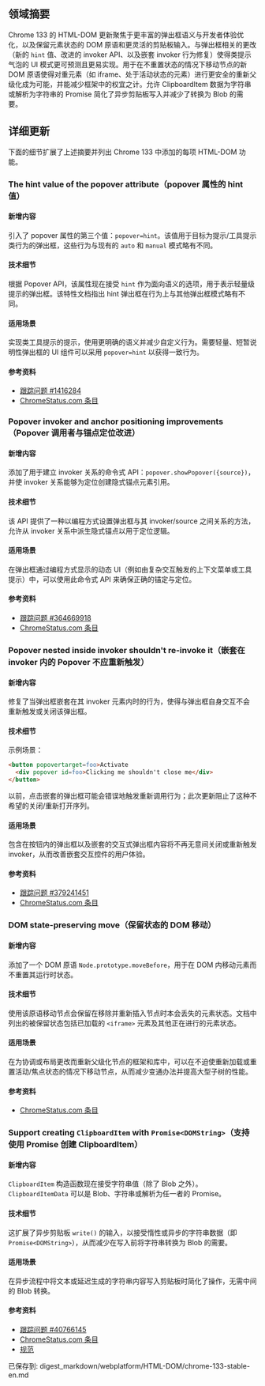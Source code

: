 ## 领域摘要

Chrome 133 的 HTML-DOM 更新聚焦于更丰富的弹出框语义与开发者体验优化，以及保留元素状态的 DOM 原语和更灵活的剪贴板输入。与弹出框相关的更改（新的 `hint` 值、改进的 invoker API、以及嵌套 invoker 行为修复）使得类提示气泡的 UI 模式更可预测且更易实现。用于在不重置状态的情况下移动节点的新 DOM 原语使得对重元素（如 iframe、处于活动状态的元素）进行更安全的重新父级化成为可能，并能减少框架中的权宜之计。允许 ClipboardItem 数据为字符串或解析为字符串的 Promise 简化了异步剪贴板写入并减少了转换为 Blob 的需要。

## 详细更新

下面的细节扩展了上述摘要并列出 Chrome 133 中添加的每项 HTML-DOM 功能。

### The hint value of the popover attribute（popover 属性的 hint 值）

#### 新增内容
引入了 popover 属性的第三个值：`popover=hint`。该值用于目标为提示/工具提示类行为的弹出框，这些行为与现有的 `auto` 和 `manual` 模式略有不同。

#### 技术细节
根据 Popover API，该属性现在接受 `hint` 作为面向语义的选项，用于表示轻量级提示的弹出框。该特性文档指出 hint 弹出框在行为上与其他弹出框模式略有不同。

#### 适用场景
实现类工具提示的提示，使用更明确的语义并减少自定义行为。需要轻量、短暂说明性弹出框的 UI 组件可以采用 `popover=hint` 以获得一致行为。

#### 参考资料
- [跟踪问题 #1416284](https://issues.chromium.org/issues/1416284)
- [ChromeStatus.com 条目](https://chromestatus.com/feature/5073251081912320)

### Popover invoker and anchor positioning improvements（Popover 调用者与锚点定位改进）

#### 新增内容
添加了用于建立 invoker 关系的命令式 API：`popover.showPopover({source})`，并使 invoker 关系能够为定位创建隐式锚点元素引用。

#### 技术细节
该 API 提供了一种以编程方式设置弹出框与其 invoker/source 之间关系的方法，允许从 invoker 关系中派生隐式锚点以用于定位逻辑。

#### 适用场景
在弹出框通过编程方式显示的动态 UI（例如由复杂交互触发的上下文菜单或工具提示）中，可以使用此命令式 API 来确保正确的锚定与定位。

#### 参考资料
- [跟踪问题 #364669918](https://issues.chromium.org/issues/364669918)
- [ChromeStatus.com 条目](https://chromestatus.com/feature/5120638407409664)

### Popover nested inside invoker shouldn't re-invoke it（嵌套在 invoker 内的 Popover 不应重新触发）

#### 新增内容
修复了当弹出框嵌套在其 invoker 元素内时的行为，使得与弹出框自身交互不会重新触发或关闭该弹出框。

#### 技术细节
示例场景：
```html
<button popovertarget=foo>Activate
  <div popover id=foo>Clicking me shouldn't close me</div>
</button>
```
以前，点击嵌套的弹出框可能会错误地触发重新调用行为；此次更新阻止了这种不希望的关闭/重新打开序列。

#### 适用场景
包含在按钮内的弹出框以及嵌套的交互式弹出框内容将不再无意间关闭或重新触发 invoker，从而改善嵌套交互控件的用户体验。

#### 参考资料
- [跟踪问题 #379241451](https://issues.chromium.org/issues/379241451)
- [ChromeStatus.com 条目](https://chromestatus.com/feature/4821788884992000)

### DOM state-preserving move（保留状态的 DOM 移动）

#### 新增内容
添加了一个 DOM 原语 `Node.prototype.moveBefore`，用于在 DOM 内移动元素而不重置其运行时状态。

#### 技术细节
使用该原语移动节点会保留在移除并重新插入节点时本会丢失的元素状态。文档中列出的被保留状态包括已加载的 `<iframe>` 元素及其他正在进行的元素状态。

#### 适用场景
在为协调或布局更改而重新父级化节点的框架和库中，可以在不迫使重新加载或重置活动/焦点状态的情况下移动节点，从而减少变通办法并提高大型子树的性能。

#### 参考资料
- [ChromeStatus.com 条目](https://chromestatus.com/feature/5135990159835136)

### Support creating `ClipboardItem` with `Promise<DOMString>`（支持使用 Promise<DOMString> 创建 ClipboardItem）

#### 新增内容
`ClipboardItem` 构造函数现在接受字符串值（除了 Blob 之外）。`ClipboardItemData` 可以是 Blob、字符串或解析为任一者的 Promise。

#### 技术细节
这扩展了异步剪贴板 `write()` 的输入，以接受惰性或异步的字符串数据（即 `Promise<DOMString>`），从而减少在写入前将字符串转换为 Blob 的需要。

#### 适用场景
在异步流程中将文本或延迟生成的字符串内容写入剪贴板时简化了操作，无需中间的 Blob 转换。

#### 参考资料
- [跟踪问题 #40766145](https://issues.chromium.org/issues/40766145)
- [ChromeStatus.com 条目](https://chromestatus.com/feature/4926138582040576)
- [规范](https://www.w3.org/TR/clipboard-apis/#typedefdef-clipboarditemdata)

已保存到: digest_markdown/webplatform/HTML-DOM/chrome-133-stable-en.md